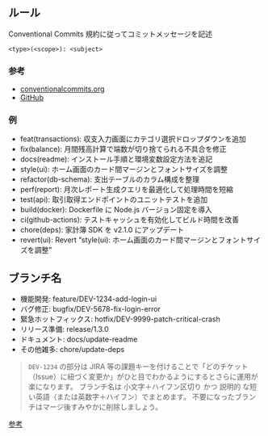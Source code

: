 ## ルール

Conventional Commits 規約に従ってコミットメッセージを記述

```
<type>(<scope>): <subject>
```

### 参考

- [conventionalcommits.org](https://www.conventionalcommits.org/en/v1.0.0/)
- [GitHub](https://github.com/conventional-changelog/commitlint)

### 例

- feat(transactions): 収支入力画面にカテゴリ選択ドロップダウンを追加
- fix(balance): 月間残高計算で端数が切り捨てられる不具合を修正
- docs(readme): インストール手順と環境変数設定方法を追記
- style(ui): ホーム画面のカード間マージンとフォントサイズを調整
- refactor(db-schema): 支出テーブルのカラム構成を整理
- perf(report): 月次レポート生成クエリを最適化して処理時間を短縮
- test(api): 取引取得エンドポイントのユニットテストを追加
- build(docker): Dockerfile に Node.js バージョン固定を導入
- ci(github-actions): テストキャッシュを有効化してビルド時間を改善
- chore(deps): 家計簿 SDK を v2.1.0 にアップデート
- revert(ui): Revert “style(ui): ホーム画面のカード間マージンとフォントサイズを調整”

## ブランチ名

- 機能開発: feature/DEV-1234-add-login-ui
- バグ修正: bugfix/DEV-5678-fix-login-error
- 緊急ホットフィックス: hotfix/DEV-9999-patch-critical-crash
- リリース準備: release/1.3.0
- ドキュメント: docs/update-readme
- その他雑多: chore/update-deps

> `DEV-1234` の部分は JIRA 等の課題キーを付けることで「どのチケット（Issue）に紐づく変更か」がひと目でわかるようにするとさらに運用が楽になります。
> ブランチ名は 小文字＋ハイフン区切り かつ 説明的 な短い英語（または英数字＋ハイフン）でまとめます。
> 不要になったブランチはマージ後すみやかに削除しましょう。

[参考](https://engineering.mercari.com/blog/entry/20211213-8f5f5a5aee/)

